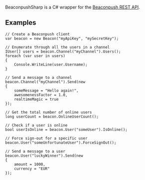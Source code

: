 BeaconpushSharp is a C# wrapper for the [Beaconpush REST API](http://beaconpush.com/guide/rest-api/).

Examples
--------

    // Create a Beaconpush client
    var beacon = new Beacon("myApiKey", "mySecretKey");
    
    // Enumerate through all the users in a channel
    IUser[] users = beacon.Channel("myChannel").Users();
    foreach (var user in users) 
    {
        Console.WriteLine(user.Username);
    }
    
    // Send a message to a channel
    beacon.Channel("myChannel").Send(new 
    { 
        someMessage = "Hello again!",
        awesomenessFactor = 1.0,
        realtimeMagic = true
    });
    
    // Get the total number of online users
    long userCount = beacon.OnlineUserCount();
    
    // Check if a user is online
    bool userIsOnline = beacon.User("someUser").IsOnline();
    
    // Force sign-out for a specific user
    beacon.User("someUnfortunateUser").ForceSignOut();
    
    // Send a message to a user
    beacon.User("luckyWinner").Send(new 
    {
        amount = 1000,
        currency = "EUR"
    });
    
    